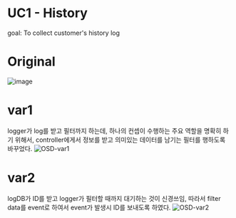# UC1 - History
goal: To collect customer's history log

# Original
![image](https://user-images.githubusercontent.com/49024958/118085118-cac57200-b3fc-11eb-86fc-557a8ae691a1.png)

# var1
logger가 log를 받고 필터까지 하는데, 하나의 컨셉이 수행하는 주요 역할을 명확히 하기 위해서, controller에게서 정보를 받고 의미있는 데이터를 남기는 필터를 행하도록 바꾸었다. 
![OSD-var1](https://user-images.githubusercontent.com/49024958/118085275-1bd56600-b3fd-11eb-853b-782c86a9736a.jpeg)


# var2
logDB가 ID를 받고 logger가 필터할 때까지 대기하는 것이 신경쓰임, 따라서 filter data를 event로 하여서 event가 발생시 ID를 보내도록 하였다.
![OSD-var2](https://user-images.githubusercontent.com/49024958/118085286-1f68ed00-b3fd-11eb-986d-72cd984b19b2.jpeg)
